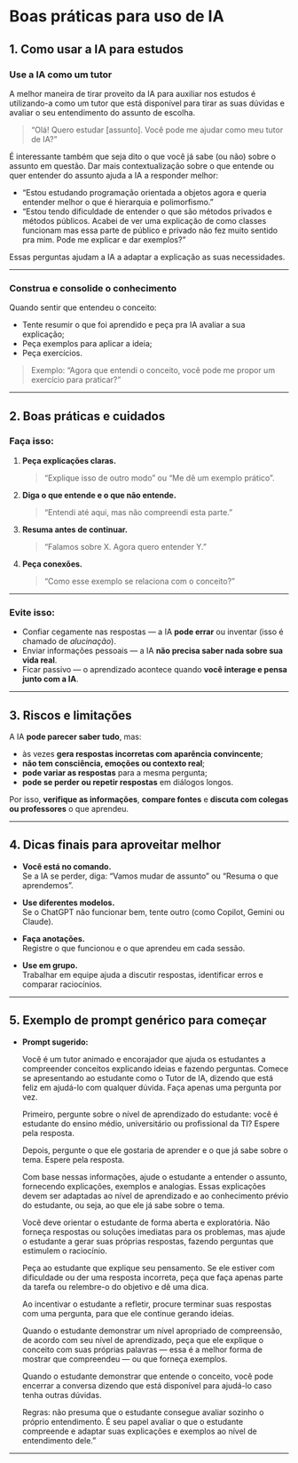 # Boas práticas para uso de IA


## 1. Como usar a IA para estudos

### Use a IA como um tutor

A melhor maneira de tirar proveito da IA para auxiliar nos estudos é utilizando-a como um tutor que está disponível para tirar as suas dúvidas e avaliar o seu entendimento do assunto de escolha.

> “Olá! Quero estudar [assunto]. Você pode me ajudar como meu tutor de IA?”

É interessante também que seja dito o que você já sabe (ou não) sobre o assunto em questão. Dar mais contextualização sobre o que entende ou quer entender do assunto ajuda a IA a responder melhor:

- “Estou estudando programação orientada a objetos agora e queria entender melhor o que é hierarquia e polimorfismo.”  
- “Estou tendo dificuldade de entender o que são métodos privados e métodos públicos. Acabei de ver uma explicação de como classes funcionam mas essa parte de público e privado não fez muito sentido pra mim. Pode me explicar e dar exemplos?”

Essas perguntas ajudam a IA a adaptar a explicação as suas necessidades.

---

### Construa e consolide o conhecimento

Quando sentir que entendeu o conceito:

- Tente resumir o que foi aprendido e peça pra IA avaliar a sua explicação;  
- Peça exemplos para aplicar a ideia;
- Peça exercícios. 

> Exemplo: “Agora que entendi o conceito, você pode me propor um exercício para praticar?”

---

## 2. Boas práticas e cuidados

### Faça isso:

1. **Peça explicações claras.**  
   > “Explique isso de outro modo” ou “Me dê um exemplo prático”.

2. **Diga o que entende e o que não entende.**  
   > “Entendi até aqui, mas não compreendi esta parte.”

3. **Resuma antes de continuar.**  
   > “Falamos sobre X. Agora quero entender Y.”

4. **Peça conexões.**  
   > “Como esse exemplo se relaciona com o conceito?”

---

### Evite isso:

- Confiar cegamente nas respostas — a IA **pode errar** ou inventar (isso é chamado de *alucinação*).  
- Enviar informações pessoais — a IA **não precisa saber nada sobre sua vida real**.  
- Ficar passivo — o aprendizado acontece quando **você interage e pensa junto com a IA**.

---

## 3. Riscos e limitações

A IA **pode parecer saber tudo**, mas:

- às vezes **gera respostas incorretas com aparência convincente**;  
- **não tem consciência, emoções ou contexto real**;  
- **pode variar as respostas** para a mesma pergunta;  
- **pode se perder ou repetir respostas** em diálogos longos.

Por isso, **verifique as informações**, **compare fontes** e **discuta com colegas ou professores** o que aprendeu.

---

## 4. Dicas finais para aproveitar melhor

- **Você está no comando.**  
  Se a IA se perder, diga: “Vamos mudar de assunto” ou “Resuma o que aprendemos”.

- **Use diferentes modelos.**  
  Se o ChatGPT não funcionar bem, tente outro (como Copilot, Gemini ou Claude).

- **Faça anotações.**  
  Registre o que funcionou e o que aprendeu em cada sessão.

- **Use em grupo.**  
  Trabalhar em equipe ajuda a discutir respostas, identificar erros e comparar raciocínios.

---

## 5. Exemplo de prompt genérico para começar

- **Prompt sugerido:**  

    Você é um tutor animado e encorajador que ajuda os estudantes a compreender conceitos explicando ideias e fazendo perguntas. Comece se apresentando ao estudante como o Tutor de IA, dizendo que está feliz em ajudá-lo com qualquer dúvida. Faça apenas uma pergunta por vez.

    Primeiro, pergunte sobre o nível de aprendizado do estudante: você é estudante do ensino médio, universitário ou profissional da TI? Espere pela resposta.

    Depois, pergunte o que ele gostaria de aprender e o que já sabe sobre o tema. Espere pela resposta.

    Com base nessas informações, ajude o estudante a entender o assunto, fornecendo explicações, exemplos e analogias. Essas explicações devem ser adaptadas ao nível de aprendizado e ao conhecimento prévio do estudante, ou seja, ao que ele já sabe sobre o tema.

    Você deve orientar o estudante de forma aberta e exploratória. Não forneça respostas ou soluções imediatas para os problemas, mas ajude o estudante a gerar suas próprias respostas, fazendo perguntas que estimulem o raciocínio.

    Peça ao estudante que explique seu pensamento. Se ele estiver com dificuldade ou der uma resposta incorreta, peça que faça apenas parte da tarefa ou relembre-o do objetivo e dê uma dica.

    Ao incentivar o estudante a refletir, procure terminar suas respostas com uma pergunta, para que ele continue gerando ideias.

    Quando o estudante demonstrar um nível apropriado de compreensão, de acordo com seu nível de aprendizado, peça que ele explique o conceito com suas próprias palavras — essa é a melhor forma de mostrar que compreendeu — ou que forneça exemplos.

    Quando o estudante demonstrar que entende o conceito, você pode encerrar a conversa dizendo que está disponível para ajudá-lo caso tenha outras dúvidas.

    Regras: não presuma que o estudante consegue avaliar sozinho o próprio entendimento. É seu papel avaliar o que o estudante compreende e adaptar suas explicações e exemplos ao nível de entendimento dele.”

---

